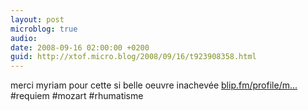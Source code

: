 ```yaml
---
layout: post
microblog: true
audio: 
date: 2008-09-16 02:00:00 +0200
guid: http://xtof.micro.blog/2008/09/16/t923908358.html
---
```

merci myriam pour cette si belle oeuvre inachevée [blip.fm/profile/m...](http://blip.fm/profile/myriam/blip/336132) #requiem #mozart #rhumatisme
